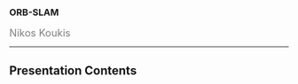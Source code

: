 ### ORB-SLAM

<div style="color:gray; font-size: 1.3em">
Nikos Koukis<br>
</div>

---

## Presentation Contents



